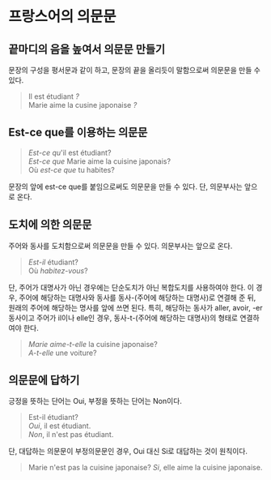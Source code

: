 <!---
title: "프랑스어의 의문문"
category: French
language: Korean
--->

# 프랑스어의 의문문

## 끝마디의 음을 높여서 의문문 만들기

문장의 구성을 평서문과 같이 하고, 문장의 끝을 올리듯이 말함으로써 의문문을 만들 수 있다.

> Il est étudiant *?*  
> Marie aime la cusine japonaise *?*

## Est-ce que를 이용하는 의문문

> *Est-ce qu*'il est étudiant?  
> *Est-ce que* Marie aime la cuisine japonais?  
> Où *est-ce que* tu habites?

문장의 앞에 est-ce que를 붙임으로써도 의문문을 만들 수 있다.
단, 의문부사는 앞으로 온다.

## 도치에 의한 의문문

주어와 동사를 도치함으로써 의문문을 만들 수 있다.
의문부사는 앞으로 온다.

> *Est-il* étudiant?  
> Où *habitez-vous*?

단, 주어가 대명사가 아닌 경우에는 단순도치가 아닌 복합도치를 사용하여야 한다.
이 경우, 주어에 해당하는 대명사와 동사를 동사-(주어에 해당하는 대명사)로
연결해 준 뒤, 원래의 주어에 해당하는 명사를 앞에 쓰면 된다.
특히, 해당하는 동사가 aller, avoir, -er 동사이고 주어가 il이나 elle인 경우,
동사-t-(주어에 해당하는 대명사)의 형태로 연결하여야 한다.

> *Marie aime-t-elle* la cuisine japonaise?  
> *A-t-elle* une voiture?

## 의문문에 답하기

긍정을 뜻하는 단어는 Oui, 부정을 뜻하는 단어는 Non이다.

> Est-il étudiant?  
> *Oui*, il est étudiant.  
> *Non*, il n'est pas étudiant.

단, 대답하는 의문문이 부정의문문인 경우, Oui 대신 Si로 대답하는 것이 원칙이다.

> Marie n'est pas la cuisine japonaise?
> *Si*, elle aime la cuisine japonaise.

